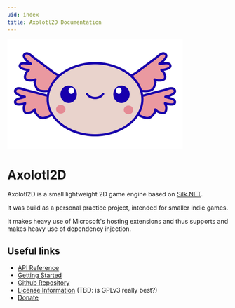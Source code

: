 ```yaml
---
uid: index
title: Axolotl2D Documentation
---
```


![medium sized logo](images/logo_mid.png)
# Axolotl2D
Axolotl2D is a small lightweight 2D game engine based on [Silk.NET](https://github.com/dotnet/Silk.NET). 

It was build as a personal practice project, intended for smaller indie games. 

It makes heavy use of Microsoft's hosting extensions and thus supports and makes heavy use of dependency injection.

## Useful links
- [API Reference](api/Axolotl2D.yml)
- [Getting Started](articles/getting-started.md)
- [Github Repository](https://github.com/Naamloos/Axolotl2D)
- [License Information](https://github.com/Naamloos/Axolotl2D/blob/master/LICENSE) (TBD: is GPLv3 really best?)
- [Donate](https://ko-fi.com/naamloos)
